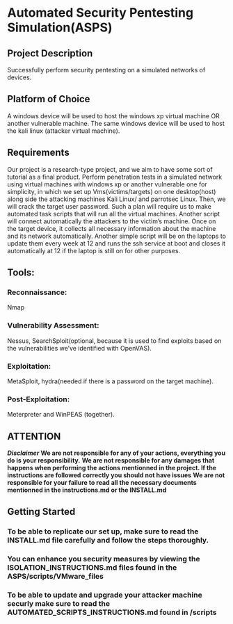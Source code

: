 # Automated Security Pentesting Simulation(ASPS)

## Project Description
Successfully perform security pentesting on a simulated networks of devices.

## Platform of Choice
A windows device will be used to host the windows xp virtual machine OR another vulnerable machine. The same windows device will be used to host the kali linux (attacker virtual machine).

## Requirements
Our project is a research-type project, and we aim to have some sort of tutorial as a final product.
Perform penetration tests in a simulated network using virtual machines with windows xp or another vulnerable one for simplicity, in which we set up Vms(victims/targets) on one desktop(host) along side the attacking machines Kali Linux/ and parrotsec Linux. Then, we will crack the target user password.
Such a plan will require us to make automated task scripts that will run all the virtual machines. Another script will connect automatically the attackers to the victim’s machine. Once on the target device, it collects all necessary information about the machine and its network automatically. Another simple script will be on the laptops to update them every week at 12 and runs the ssh service at boot and closes it automatically at 12 if the laptop is still on for other purposes.

## Tools:
### Reconnaissance: 
Nmap
### Vulnerability Assessment:
Nessus, SearchSploit(optional, because it is used to find exploits based on the vulnerabilities we’ve identified with OpenVAS).
### Exploitation: 
MetaSploit, hydra(needed if there is a password on the target machine).
### Post-Exploitation:
Meterpreter and WinPEAS (together). 

## ATTENTION
***Disclaimer***
**We are not responsible for any of your actions, everything you do is your responsibility.**
**We are not responsible for any damages that happens when performing the actions mentionned in the project. If the instructions are followed correctly you should not have issues**
**We are not responsible for your failure to read all the necessary documents mentionned in the instructions.md or the INSTALL.md**

## Getting Started
### To be able to replicate our set up, make sure to read the INSTALL.md file carefully and follow the steps thoroughly.
### You can enhance you security measures by viewing the ISOLATION_INSTRUCTIONS.md files found in the ASPS/scripts/VMware_files
### To be able to update and upgrade your attacker machine securly make sure to read the AUTOMATED_SCRIPTS_INSTRUCTIONS.md found in /scripts

